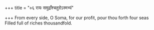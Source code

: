 +++
title = "०६ रायः समुद्राँश्चतुरोऽस्मभ्यं"

+++
From every side, O Soma, for our profit, pour thou forth four seas  
     Filled full of riches thousandfold.